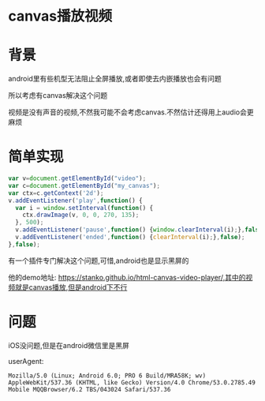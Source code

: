 # canvas播放视频

# 背景

android里有些机型无法阻止全屏播放,或者即使去内嵌播放也会有问题

所以考虑有canvas解决这个问题

视频是没有声音的视频,不然我可能不会考虑canvas.不然估计还得用上audio会更麻烦

# 简单实现

```javascript
var v=document.getElementById("video");
var c=document.getElementById("my_canvas");
var ctx=c.getContext('2d');
v.addEventListener('play',function() { 
  var i = window.setInterval(function() {
    ctx.drawImage(v, 0, 0, 270, 135);
  }, 500);
  v.addEventListener('pause',function() {window.clearInterval(i);},false);
  v.addEventListener('ended',function() {clearInterval(i);},false);
},false);
```

有一个插件专门解决这个问题,可惜,android也是显示黑屏的

他的demo地址: https://stanko.github.io/html-canvas-video-player/,其中的视频就是canvas播放,但是android下不行

# 问题

iOS没问题,但是在android微信里是黑屏

userAgent:

```shell
Mozilla/5.0 (Linux; Android 6.0; PRO 6 Build/MRA58K; wv) AppleWebKit/537.36 (KHTML, like Gecko) Version/4.0 Chrome/53.0.2785.49 Mobile MQQBrowser/6.2 TBS/043024 Safari/537.36
```